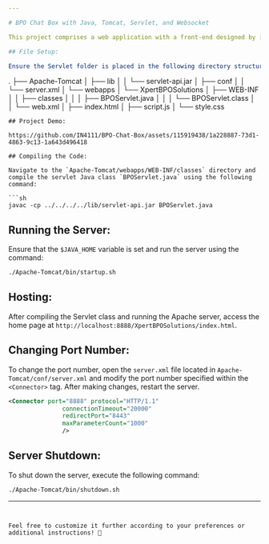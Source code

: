 ```yaml
---

# BPO Chat Box with Java, Tomcat, Servlet, and Websocket

This project comprises a web application with a front-end designed by [Binary-Shade](https://github.com/Binary-Shade) and a back-end developed by [IN4111](https://github.com/IN4111).

## File Setup:

Ensure the Servlet folder is placed in the following directory structure:

```
.
├── Apache-Tomcat
│   ├── lib
│   │   └── servlet-api.jar
│   ├── conf
│   │   └── server.xml
│   └── webapps
│       └── XpertBPOSolutions
│           ├── WEB-INF
│           │   ├── classes
│           │   │   ├── BPOServlet.java
│           │   │   └── BPOServlet.class
│           │   └── web.xml
│           ├── index.html
│           ├── script.js
│           └── style.css  
```
## Project Demo:

https://github.com/IN4111/BPO-Chat-Box/assets/115919438/1a228887-73d1-4863-9c13-1a643d496418

## Compiling the Code:

Navigate to the `Apache-Tomcat/webapps/WEB-INF/classes` directory and compile the servlet Java class `BPOServlet.java` using the following command:

```sh
javac -cp ../../../../lib/servlet-api.jar BPOServlet.java
```

## Running the Server:

Ensure that the `$JAVA_HOME` variable is set and run the server using the command:

```sh
./Apache-Tomcat/bin/startup.sh
```

## Hosting:

After compiling the Servlet class and running the Apache server, access the home page at `http://localhost:8888/XpertBPOSolutions/index.html`.

## Changing Port Number:

To change the port number, open the `server.xml` file located in `Apache-Tomcat/conf/server.xml` and modify the port number specified within the `<Connector>` tag. After making changes, restart the server.

```xml
<Connector port="8888" protocol="HTTP/1.1"
               connectionTimeout="20000"
               redirectPort="8443"
               maxParameterCount="1000"
               />
```

## Server Shutdown:

To shut down the server, execute the following command:

```sh
./Apache-Tomcat/bin/shutdown.sh
```

---
```


Feel free to customize it further according to your preferences or additional instructions! 🚀
